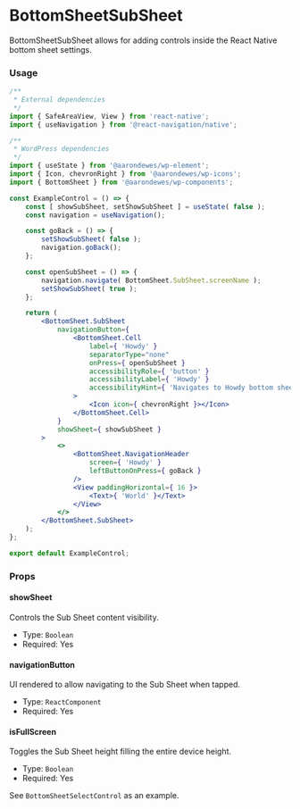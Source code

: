 # BottomSheetSubSheet

BottomSheetSubSheet allows for adding controls inside the React Native bottom sheet settings.

### Usage

```jsx
/**
 * External dependencies
 */
import { SafeAreaView, View } from 'react-native';
import { useNavigation } from '@react-navigation/native';

/**
 * WordPress dependencies
 */
import { useState } from '@aarondewes/wp-element';
import { Icon, chevronRight } from '@aarondewes/wp-icons';
import { BottomSheet } from '@aarondewes/wp-components';

const ExampleControl = () => {
	const [ showSubSheet, setShowSubSheet ] = useState( false );
	const navigation = useNavigation();

	const goBack = () => {
		setShowSubSheet( false );
		navigation.goBack();
	};

	const openSubSheet = () => {
		navigation.navigate( BottomSheet.SubSheet.screenName );
		setShowSubSheet( true );
	};

	return (
		<BottomSheet.SubSheet
			navigationButton={
				<BottomSheet.Cell
					label={ 'Howdy' }
					separatorType="none"
					onPress={ openSubSheet }
					accessibilityRole={ 'button' }
					accessibilityLabel={ 'Howdy' }
					accessibilityHint={ 'Navigates to Howdy bottom sheet' }
				>
					<Icon icon={ chevronRight }></Icon>
				</BottomSheet.Cell>
			}
			showSheet={ showSubSheet }
		>
			<>
				<BottomSheet.NavigationHeader
					screen={ 'Howdy' }
					leftButtonOnPress={ goBack }
				/>
				<View paddingHorizontal={ 16 }>
					<Text>{ 'World' }</Text>
				</View>
			</>
		</BottomSheet.SubSheet>
	);
};

export default ExampleControl;
```

### Props

#### showSheet

Controls the Sub Sheet content visibility.

-   Type: `Boolean`
-   Required: Yes

#### navigationButton

UI rendered to allow navigating to the Sub Sheet when tapped.

-   Type: `ReactComponent`
-   Required: Yes

#### isFullScreen

Toggles the Sub Sheet height filling the entire device height.

-   Type: `Boolean`
-   Required: Yes

See `BottomSheetSelectControl` as an example.
